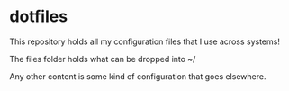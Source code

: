 # dotfiles
This repository holds all my configuration files that I use across systems!

The files folder holds what can be dropped into ~/

Any other content is some kind of configuration that goes elsewhere.
